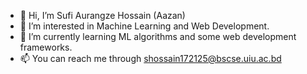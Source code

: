 - 👋 Hi, I’m Sufi Aurangze Hossain (Aazan)
- 👀 I’m interested in Machine Learning and Web Development.
- 🌱 I’m currently learning ML algorithms and some web development frameworks.
- 📫 You can reach me through shossain172125@bscse.uiu.ac.bd

<!---
shossain125/shossain125 is a ✨ special ✨ repository because its `README.md` (this file) appears on your GitHub profile.
You can click the Preview link to take a look at your changes.
--->

